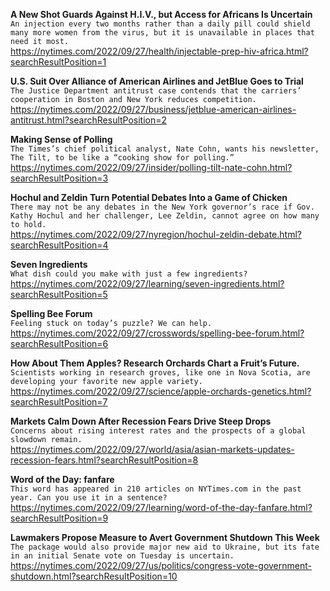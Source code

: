 **A New Shot Guards Against H.I.V., but Access for Africans Is Uncertain**\
`An injection every two months rather than a daily pill could shield many more women from the virus, but it is unavailable in places that need it most.`\
https://nytimes.com/2022/09/27/health/injectable-prep-hiv-africa.html?searchResultPosition=1

**U.S. Suit Over Alliance of American Airlines and JetBlue Goes to Trial**\
`The Justice Department antitrust case contends that the carriers’ cooperation in Boston and New York reduces competition.`\
https://nytimes.com/2022/09/27/business/jetblue-american-airlines-antitrust.html?searchResultPosition=2

**Making Sense of Polling**\
`The Times’s chief political analyst, Nate Cohn, wants his newsletter, The Tilt, to be like a “cooking show for polling.”`\
https://nytimes.com/2022/09/27/insider/polling-tilt-nate-cohn.html?searchResultPosition=3

**Hochul and Zeldin Turn Potential Debates Into a Game of Chicken**\
`There may not be any debates in the New York governor’s race if Gov. Kathy Hochul and her challenger, Lee Zeldin, cannot agree on how many to hold.`\
https://nytimes.com/2022/09/27/nyregion/hochul-zeldin-debate.html?searchResultPosition=4

**Seven Ingredients**\
`What dish could you make with just a few ingredients?`\
https://nytimes.com/2022/09/27/learning/seven-ingredients.html?searchResultPosition=5

**Spelling Bee Forum**\
`Feeling stuck on today’s puzzle? We can help.`\
https://nytimes.com/2022/09/27/crosswords/spelling-bee-forum.html?searchResultPosition=6

**How About Them Apples? Research Orchards Chart a Fruit’s Future.**\
`Scientists working in research groves, like one in Nova Scotia, are developing your favorite new apple variety.`\
https://nytimes.com/2022/09/27/science/apple-orchards-genetics.html?searchResultPosition=7

**Markets Calm Down After Recession Fears Drive Steep Drops**\
`Concerns about rising interest rates and the prospects of a global slowdown remain.`\
https://nytimes.com/2022/09/27/world/asia/asian-markets-updates-recession-fears.html?searchResultPosition=8

**Word of the Day: fanfare**\
`This word has appeared in 210 articles on NYTimes.com in the past year. Can you use it in a sentence?`\
https://nytimes.com/2022/09/27/learning/word-of-the-day-fanfare.html?searchResultPosition=9

**Lawmakers Propose Measure to Avert Government Shutdown This Week**\
`The package would also provide major new aid to Ukraine, but its fate in an initial Senate vote on Tuesday is uncertain.`\
https://nytimes.com/2022/09/27/us/politics/congress-vote-government-shutdown.html?searchResultPosition=10

